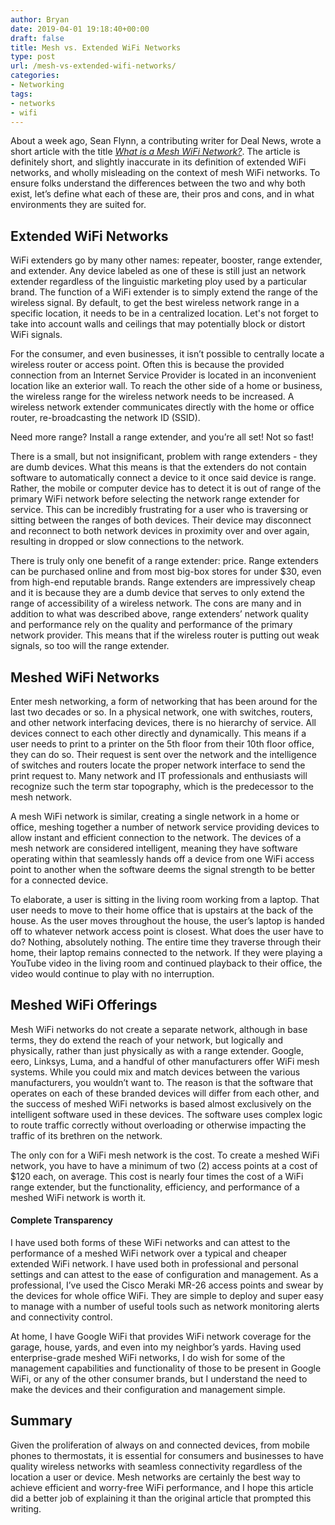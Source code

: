 ```yaml
---
author: Bryan
date: 2019-04-01 19:18:40+00:00
draft: false
title: Mesh vs. Extended WiFi Networks
type: post
url: /mesh-vs-extended-wifi-networks/
categories:
- Networking
tags:
- networks
- wifi
---
```


About a week ago, Sean Flynn, a contributing writer for Deal News, wrote a short article with the title *[What is a Mesh WiFi Network?](https://www.dealnews.com/features/WiFi/What-Is-Mesh-WiFi/)*. The article is definitely short, and slightly inaccurate in its definition of extended WiFi networks, and wholly misleading on the context of mesh WiFi networks. To ensure folks understand the differences between the two and why both exist, let’s define what each of these are, their pros and cons, and in what environments they are suited for.

## Extended WiFi Networks

WiFi extenders go by many other names: repeater, booster, range extender, and extender. Any device labeled as one of these is still just an network extender regardless of the linguistic marketing ploy used by a particular brand. The function of a WiFi extender is to simply extend the range of the wireless signal. By default, to get the best wireless network range in a specific location, it needs to be in a centralized location. Let's not forget to take into account walls and ceilings that may potentially block or distort WiFi signals.

For the consumer, and even businesses, it isn’t possible to centrally locate a wireless router or access point. Often this is because the provided connection from an Internet Service Provider is located in an inconvenient location like an exterior wall. To reach the other side of a home or business, the wireless range for the wireless network needs to be increased. A wireless network extender communicates directly with the home or office router, re-broadcasting the network ID (SSID).

Need more range? Install a range extender, and you’re all set! Not so fast!

There is a small, but not insignificant, problem with range extenders - they are dumb devices. What this means is that the extenders do not contain software to automatically connect a device to it once said device is range. Rather, the mobile or computer device has to detect it is out of range of the primary WiFi network before selecting the network range extender for service. This can be incredibly frustrating for a user who is traversing or sitting between the ranges of both devices. Their device may disconnect and reconnect to both network devices in proximity over and over again, resulting in dropped or slow connections to the network.

There is truly only one benefit of a range extender: price. Range extenders can be purchased online and from most big-box stores for under $30, even from high-end reputable brands. Range extenders are impressively cheap and it is because they are a dumb device that serves to only extend the range of accessibility of a wireless network. The cons are many and in addition to what was described above, range extenders’ network quality and performance rely on the quality and performance of the primary network provider. This means that if the wireless router is putting out weak signals, so too will the range extender.

## Meshed WiFi Networks

Enter mesh networking, a form of networking that has been around for the last two decades or so. In a physical network, one with switches, routers, and other network interfacing devices, there is no hierarchy of service. All devices connect to each other directly and dynamically. This means if a user needs to print to a printer on the 5th floor from their 10th floor office, they can do so. Their request is sent over the network and the intelligence of switches and routers locate the proper network interface to send the print request to. Many network and IT professionals and enthusiasts will recognize such the term star topography, which is the predecessor to the mesh network.

A mesh WiFi network is similar, creating a single network in a home or office, meshing together a number of network service providing devices to allow instant and efficient connection to the network. The devices of a mesh network are considered intelligent, meaning they have software operating within that seamlessly hands off a device from one WiFi access point to another when the software deems the signal strength to be better for a connected device.

To elaborate, a user is sitting in the living room working from a laptop. That user needs to move to their home office that is upstairs at the back of the house. As the user moves throughout the house, the user’s laptop is handed off to whatever network access point is closest. What does the user have to do? Nothing, absolutely nothing. The entire time they traverse through their home, their laptop remains connected to the network. If they were playing a YouTube video in the living room and continued playback to their office, the video would continue to play with no interruption.

## Meshed WiFi Offerings

Mesh WiFi networks do not create a separate network, although in base terms, they do extend the reach of your network, but logically and physically, rather than just physically as with a range extender. Google, eero, Linksys, Luma, and a handful of other manufacturers offer WiFi mesh systems. While you could mix and match devices between the various manufacturers, you wouldn’t want to. The reason is that the software that operates on each of these branded devices will differ from each other, and the success of meshed WiFi networks is based almost exclusively on the intelligent software used in these devices. The software uses complex logic to route traffic correctly without overloading or otherwise impacting the traffic of its brethren on the network.

The only con for a WiFi mesh network is the cost. To create a meshed WiFi network, you have to have a minimum of two (2) access points at a cost of $120 each, on average. This cost is nearly four times the cost of a WiFi range extender, but the functionality, efficiency, and performance of a meshed WiFi network is worth it.

#### Complete Transparency

I have used both forms of these WiFi networks and can attest to the performance of a meshed WiFi network over a typical and cheaper extended WiFi network. I have used both in professional and personal settings and can attest to the ease of configuration and management. As a professional, I’ve used the Cisco Meraki MR-26 access points and swear by the devices for whole office WiFi. They are simple to deploy and super easy to manage with a number of useful tools such as network monitoring alerts and connectivity control.

At home, I have Google WiFi that provides WiFi network coverage for the garage, house, yards, and even into my neighbor’s yards. Having used enterprise-grade meshed WiFi networks, I do wish for some of the management capabilities and functionality of those to be present in Google WiFi, or any of the other consumer brands, but I understand the need to make the devices and their configuration and management simple.

## Summary

Given the proliferation of always on and connected devices, from mobile phones to thermostats, it is essential for consumers and businesses to have quality wireless networks with seamless connectivity regardless of the location a user or device. Mesh networks are certainly the best way to achieve efficient and worry-free WiFi performance, and I hope this article did a better job of explaining it than the original article that prompted this writing.